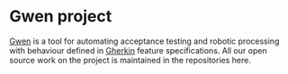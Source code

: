 Gwen project
============

[Gwen](https://gweninterpreter.org/) is a tool for automating acceptance testing and robotic processing with behaviour defined in [Gherkin](https://cucumber.io/docs/gherkin/reference/) feature specifications. All our open source work on the project is maintained in the repositories here.

